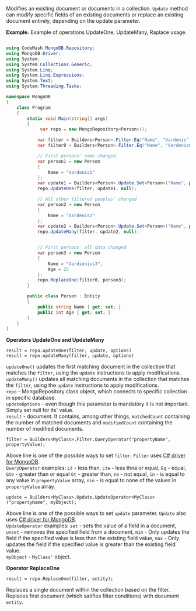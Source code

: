 Modifies an existing document or documents in a collection. `Update` method can modify specific fields of an existing documents or replace an existing document entirely, depending on the update parameter.

**Example.** Example of operations UpdateOne, UpdateMany, Raplace usage.
```csharp

using CodeMash.MongoDB.Repository;
using MongoDB.Driver;
using System;
using System.Collections.Generic;
using System.Linq;
using System.Linq.Expressions;
using System.Text;
using System.Threading.Tasks;

namespace MongoDB
{
    class Program
    {
        static void Main(string[] args)
        {
             var repo = new MongoRepository<Person>();

            var filter = Builders<Person>.Filter.Eq("Name", "Vardenis");
            var filter0 = Builders<Person>.Filter.Eq("Name", "Vardenis0");

            // First persons' name changed
            var person1 = new Person
            {
                Name = "Vardenis1"
            };
            var update1 = Builders<Person>.Update.Set<Person>("Name", person1);
            repo.UpdateOne(filter, update1, null);

            // All other filtered peoples' changed
            var person2 = new Person
            {
                Name = "Vardenis2"
            };
            var update2 = Builders<Person>.Update.Set<Person>("Name", person2);
            repo.UpdateMany(filter, update2, null);


            // First persons' all data changed
            var person3 = new Person
            {
                Name = "Vardienius3",
                Age = 25
            };
            repo.ReplaceOne(filter0, person3);
        }

        public class Person : Entity
        {
            public string Name { get; set; }
            public int Age { get; set; }
        }
    }
}
```

**Operators UpdateOne and UpdateMany**
```
result = repo.updateOne(filter, update, options)
result = repo.updateMany(filter, update, options)
```
`updateOne()` updates the first matching document in the collection that matches the `filter`, using the `update` instructions to apply modifications.  
`updateMany()` updates all matching documents in the collection that matches the `filter`, using the `update` instructions to apply modifications.  
`repo` -  MongoRepository class object, which connects to specific collection in specific database.  
`updateOptions` - even though this parameter is mandatory it is not important. Simply set null for its' value.  
`result` - document. It contains, among other things, `matchedCount` containing the number of matched documents and `modifiedCount` containing the number of modified documents.

```
filter = Builders<MyClass>.Filter.QueryOperator("propertyName", propertyValue);
```
Above line is one of the possible ways to set `filter`. `Filter` uses [C# driver for MongoDB](https://docs.mongodb.com/getting-started/csharp/).  
`QueryOperator` examples: `Lt` - less than, `Lte` - less thna or equal, `Eq` - equal, `Gte` - greater than or equal `Gt` - greater than, `ne` - not equal, `in` - is equal to any value in `propertyValue` array, `nin` - is equal to none of the values in `propertyValue` array.

```
update = Builders<MyClass>.Update.UpdateOperator<MyClass>("propertyName", myObject);
```
Above line is one of the possible ways to set `update` parameter.  `Update` also uses [C# driver for MongoDB](https://docs.mongodb.com/getting-started/csharp/).  
`UpdateOperator` examples: `set` - sets the value of a field in a document, `unset` - removes the specified field from a document, `min` - Only updates the field if the specified value is less than the existing field value, `max` - Only updates the field if the specified value is greater than the existing field value.  
`myObject` - `MyClass'` object.  

**Operator ReplaceOne**
```
result = repo.ReplaceOne(filter, entity);
```
Replaces a single document within the collection based on the filter.  
Replaces first document (which satifies filter conditions) with document `entity`.

